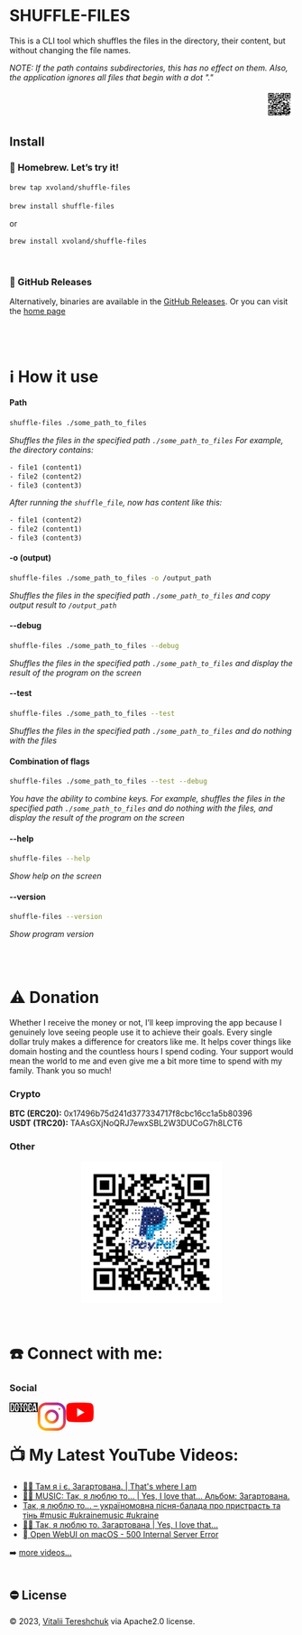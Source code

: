 # SHUFFLE-FILES
This is a CLI tool which shuffles the files in the directory, their content, but without changing the file names.

*NOTE: If the path contains subdirectories, this has no effect on them. Also, the application ignores all files that begin with a dot "."*

<p align="right"><img align="center" src="https://raw.githubusercontent.com/xvoland/xvoland/main/images/qr_shuffle-files.png" alt="DOTOCA Ltd." height="50" width="50" /></a>
</p>

## Install

### 🍺 Homebrew.  Let’s try it!

```bash
brew tap xvoland/shuffle-files

brew install shuffle-files
```
or
```bash
brew install xvoland/shuffle-files
```

<br />



### 🐙 GitHub Releases

Alternatively, binaries are available in the [GitHub Releases][githubreleases]. Or you can visit the [home page][homepage]

<br />
<br />

# ℹ️ How it use

#### Path
```bash
shuffle-files ./some_path_to_files
```

*Shuffles the files in the specified path `./some_path_to_files`*
*For example, the directory contains:*

	- file1 (content1)
	- file2 (content2)
	- file3 (content3)

*After running the `shuffle_file`, now has content like this:*

	- file1 (content2)
	- file2 (content1)
	- file3 (content3)


#### -o (output)

```bash
shuffle-files ./some_path_to_files -o /output_path
```

*Shuffles the files in the specified path `./some_path_to_files` and copy output result to `/output_path`*



#### --debug
```bash
shuffle-files ./some_path_to_files --debug
```

*Shuffles the files in the specified path `./some_path_to_files` and display the result of the program on the screen*



#### --test
```bash
shuffle-files ./some_path_to_files --test
```

*Shuffles the files in the specified path `./some_path_to_files` and do nothing with the files*



#### Combination of flags
```bash
shuffle-files ./some_path_to_files --test --debug
```

*You have the ability to combine keys.
For example, shuffles the files in the specified path `./some_path_to_files` and do nothing with the files, and display the result of the program on the screen*



#### --help
```bash
shuffle-files --help
```

*Show help on the screen*



#### --version
```bash
shuffle-files --version
```

*Show program version*

<br />
<br />

# ⚠️ Donation

Whether I receive the money or not, I’ll keep improving the app because I genuinely love seeing people use it to achieve their goals. Every single dollar truly makes a difference for creators like me. It helps cover things like domain hosting and the countless hours I spend coding. Your support would mean the world to me and even give me a bit more time to spend with my family. Thank you so much!

### Crypto

**BTC (ERC20):** 0x17496b75d241d377334717f8cbc16cc1a5b80396<br />
**USDT (TRC20):** TAAsGXjNoQRJ7ewxSBL2W3DUCoG7h8LCT6


### Other

<p align="center">
  <a href="https://paypal.me/xvoland" target="blank"><img align="center" src="https://raw.githubusercontent.com/xvoland/xvoland/main/images/paypal.png" alt="PayPal" width="250" /></a>
</p>

<br />


# ☎️ Connect with me:

### Social
[<img align="left" alt="xVoLAnD" width="50px" src="https://raw.githubusercontent.com/xvoland/xvoland/main/images/logo-dotoca.svg" />][home]
[<img align="left" alt="xvoland | Instagram" width="50px" src="https://raw.githubusercontent.com/xvoland/xvoland/main/images/instagram.svg" />][instagram]
[<img align="left" alt="Vitalii Tereshchuk | YouTube" width="50px" src="https://raw.githubusercontent.com/xvoland/xvoland/main/images/youtube.svg" />][youtube]

<br />
<br />

# 📺 My Latest YouTube Videos:
<!-- YOUTUBE:START -->
- [🎹🎵 Там я і є. Загартована. | That&#39;s where I am](https://www.youtube.com/watch?v=SqSHvk0i04A)
- [🎹🎵  MUSIC: Так, я люблю то... | Yes, I love that... Альбом: Загартована.](https://www.youtube.com/watch?v=N8qaaXJx9Ik)
- [Так, я люблю то... – україномовна пісня-балада про пристрасть та тінь #music #ukrainemusic #ukraine](https://www.youtube.com/watch?v=5y3ZoEiTkIs)
- [🎹🎵 Так, я люблю то. Загартована | Yes, I love that...](https://www.youtube.com/watch?v=sLOwVzjZpIQ)
- [ Open WebUI on macOS - 500 Internal Server Error](https://www.youtube.com/watch?v=o27YivGfE2w)
<!-- YOUTUBE:END -->

➡️ [more videos...][youtube]
<br />
<br />

## ⛔ License

&copy; 2023, [Vitalii Tereshchuk][home] via Apache2.0 license.


[home]: http://dotoca.net
[homepage]: https://dotoca.net/shuffle-files
[githubreleases]: https://github.com/xvoland/shuffle-files/releases
[paypal]: https://paypal.me/xvoland
[youtube]: https://youtube.com/xvoland
[instagram]: https://www.instagram.com/xvoland/
[opencollective]: https://opencollective.com/extract/backers/0/website